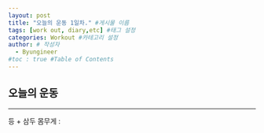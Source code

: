 ```yaml
---
layout: post
title: "오늘의 운동 1일차." #게시물 이름
tags: [work out, diary,etc] #태그 설정
categories: Workout #카테고리 설정
author: # 작성자
  - Byungineer
#toc : true #Table of Contents
---
```


## 오늘의 운동
---
등 + 삼두
몸무게 : 